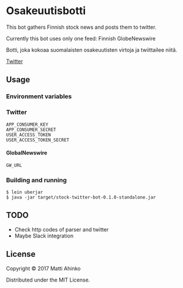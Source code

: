 # Osakeuutisbotti

This bot gathers Finnish stock news and posts them to twitter.

Currently this bot uses only one feed: Finnish GlobeNewswire

Botti, joka kokoaa suomalaisten osakeuutisten virtoja ja twiittailee niitä.

[Twitter](https://www.twitter.com/osakeuutiset)


## Usage

### Environment variables

### Twitter

    APP_CONSUMER_KEY
    APP_CONSUMER_SECRET
    USER_ACCESS_TOKEN
    USER_ACCESS_TOKEN_SECRET

#### GlobalNewswire

    GW_URL

### Building and running

    $ lein uberjar    
    $ java -jar target/stock-twitter-bot-0.1.0-standalone.jar

## TODO

- Check http codes of parser and twitter
- Maybe Slack integration

## License

Copyright © 2017 Matti Ahinko

Distributed under the MIT License.
